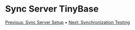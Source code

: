 # Sync Server TinyBase

[Previous: Sync Server Setup](/08-sync-server-setup.md) • [Next: Synchronization Testing](/10-synchronization-testing.md)
